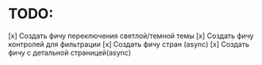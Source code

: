 # TODO:

[x] Создать фичу переключения светлой/темной темы
[x] Создать фичу контролей для фильтрации
[x] Создать фичу стран (async)
[x] Создать фичу с детальной страницей(async)
